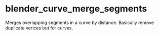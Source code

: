 # blender_curve_merge_segments
Merges overlapping segments in a curve by distance.  Basically remove duplicate verices but for curves.
